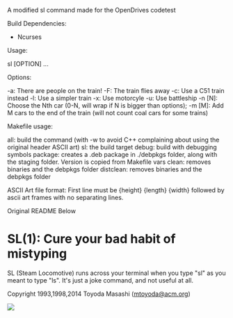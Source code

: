 A modified sl command made for the OpenDrives codetest

Build Dependencies:
- Ncurses

Usage:

sl [OPTION] ...

Options:

-a: There are people on the train!
-F: The train flies away
-c: Use a C51 train instead
-l: Use a simpler train
-x: Use motorcyle
-u: Use battleship
-n [N]: Choose the Nth car (0-N, will wrap if N is bigger than options);
-m [M]: Add M cars to the end of the train (will not count coal cars for some trains)

Makefile usage:

all: build the command (with -w to avoid C++ complaining about using the original header ASCII art)
sl: the build target
debug: build with debugging symbols
package: creates a .deb package in ./debpkgs folder, along with the staging folder. Version is copied from Makefile vars
clean: removes binaries and the debpkgs folder
distclean: removes binaries and the debpkgs folder

ASCII Art file format:
First line must be
{height} {length} {width}
followed by ascii art frames with no separating lines.


Original README Below

SL(1): Cure your bad habit of mistyping
=======================================

SL (Steam Locomotive) runs across your terminal when you type "sl" as
you meant to type "ls". It's just a joke command, and not useful at
all.

Copyright 1993,1998,2014 Toyoda Masashi (mtoyoda@acm.org)

![](demo.gif)
